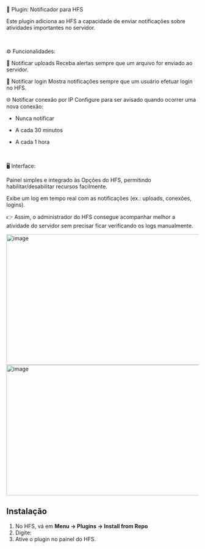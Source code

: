 📌 Plugin: Notificador para HFS

Este plugin adiciona ao HFS a capacidade de enviar notificações sobre atividades importantes no servidor.

 

⚙️ Funcionalidades:

🔔 Notificar uploads
Receba alertas sempre que um arquivo for enviado ao servidor.

👤 Notificar login
Mostra notificações sempre que um usuário efetuar login no HFS.

🌐 Notificar conexão por IP
Configure para ser avisado quando ocorrer uma nova conexão:

* Nunca notificar

* A cada 30 minutos

* A cada 1 hora

 

🖥️ Interface:

Painel simples e integrado às Opções do HFS, permitindo habilitar/desabilitar recursos facilmente.

Exibe um log em tempo real com as notificações (ex.: uploads, conexões, logins).

👉 Assim, o administrador do HFS consegue acompanhar melhor a atividade do servidor sem precisar ficar verificando os logs manualmente.

<img width="984" height="343" alt="image" src="https://github.com/user-attachments/assets/9106806d-db40-4c95-b636-f86b4c73c13b" />

<img width="983" height="343" alt="image" src="https://github.com/user-attachments/assets/a84ccd7d-1179-4f5f-8217-8edf327d123e" />

## Instalação
1. No HFS, vá em **Menu → Plugins → Install from Repo**
2. Digite:
3. Ative o plugin no painel do HFS.
